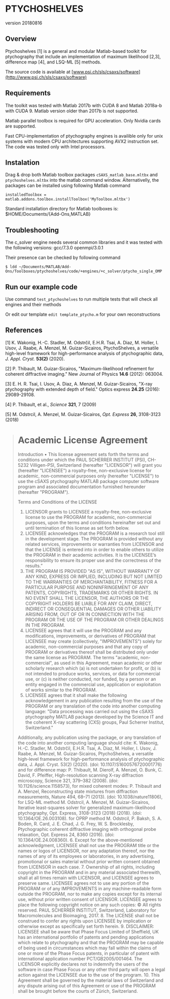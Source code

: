 PTYCHOSHELVES
=======================================================================
version 20180816


Overview
-----------

Ptychoshelves [1] is a general and modular Matlab-based toolkit for ptychography that include an implementation of  maximum likelihood [2,3], difference map [4], and LSQ-ML [5] methods. 

The source code is available at [www.psi.ch/sls/csaxs/software](http://www.psi.ch/sls/csaxs/software)



Requirements
------------

The toolkit was tested with Matlab 2017b with CUDA 8 and Matlab 2018a-b with CUDA 9. Matlab version older than 2017b is not supported. 

Matlab parallel toolbox is required for GPU acceleration. Only Nvidia cards are supported. 

Fast CPU-implementation of ptychography engines is availible only for unix systems with modern CPU architectures supporting AVX2 instruction set. The code was tested only with Intel processors. 


Instalation
------------

Drag & drop both Matlab toolbox packages `cSAXS_matlab_base.mltbx` and `ptychoshelves.mltbx` into the matlab command window. 
Alternativelly, the packages can be installed using  following Matlab command 

`installedToolbox = matlab.addons.toolbox.installToolbox('MyToolbox.mltbx')`

Standard installation directory for Matlab toolboxes is: $HOME/Documents/{Add-Ons,MATLAB}

Troubleshooting 
---------------

The c_solver engine needs several common libraries and it was tested with the following versions: 
gcc/7.3.0
openmpi/3.0.1

Their presence can be checked by following command 

`$ ldd ~/Documents/MATLAB/Add-Ons/Toolboxes/ptychoshelves/code/+engines/+c_solver/ptycho_single_OMP `





Run our example code 
-------------------------

Use command `test_ptychoshelves` to run multiple tests that will check all engines and their methods 

Or edit our template  `edit template_ptycho.m` for your own reconstructions 



References
----------

[1] K. Wakonig, H.-C. Stadler, M. Odstrčil, E.H.R. Tsai, A. Diaz, M. Holler, I. Usov, J. Raabe, A. Menzel, M. Guizar-Sicairos, PtychoShelves, a versatile high-level framework for high-performance analysis of ptychographic data, *J. Appl. Cryst.* **53(2)** (2020).

[2] P. Thibault, M. Guizar-Sicairos, "Maximum-likelihood refinement for coherent diffractive imaging." New Journal of Physics **14.6** (2012): 063004.

[3] E. H. R. Tsai,  I. Usov, A. Diaz, A. Menzel, M. Guizar-Sicairos, "X-ray ptychography with extended depth of field." Optics express **24.25** (2016): 29089-29108.

[4] P. Thibault,  et al., *Science* **321**, 7 (2009)

[5] M. Odstrcil, A. Menzel, M. Guizar-Sicairos, *Opt. Express* **26**, 3108-3123 (2018)




>  Academic License Agreement
>================================
>
> Introduction 
> •	This license agreement sets forth the terms and conditions under which the PAUL SCHERRER INSTITUT (PSI), CH-5232 Villigen-PSI, Switzerland (hereafter "LICENSOR") 
>   will grant you (hereafter "LICENSEE") a royalty-free, non-exclusive license for academic, non-commercial purposes only (hereafter "LICENSE") to use the cSAXS 
>   ptychography MATLAB package computer software program and associated documentation furnished hereunder (hereafter "PROGRAM").
>
> Terms and Conditions of the LICENSE
> 1.	LICENSOR grants to LICENSEE a royalty-free, non-exclusive license to use the PROGRAM for academic, non-commercial purposes, upon the terms and conditions 
>       hereinafter set out and until termination of this license as set forth below.
> 2.	LICENSEE acknowledges that the PROGRAM is a research tool still in the development stage. The PROGRAM is provided without any related services, improvements 
>       or warranties from LICENSOR and that the LICENSE is entered into in order to enable others to utilize the PROGRAM in their academic activities. It is the 
>       LICENSEE’s responsibility to ensure its proper use and the correctness of the results.”
> 3.	THE PROGRAM IS PROVIDED "AS IS", WITHOUT WARRANTY OF ANY KIND, EXPRESS OR IMPLIED, INCLUDING BUT NOT LIMITED TO THE WARRANTIES OF MERCHANTABILITY, FITNESS FOR 
>       A PARTICULAR PURPOSE AND NONINFRINGEMENT OF ANY PATENTS, COPYRIGHTS, TRADEMARKS OR OTHER RIGHTS. IN NO EVENT SHALL THE LICENSOR, THE AUTHORS OR THE COPYRIGHT 
>       HOLDERS BE LIABLE FOR ANY CLAIM, DIRECT, INDIRECT OR CONSEQUENTIAL DAMAGES OR OTHER LIABILITY ARISING FROM, OUT OF OR IN CONNECTION WITH THE PROGRAM OR THE USE 
>       OF THE PROGRAM OR OTHER DEALINGS IN THE PROGRAM.
> 4.	LICENSEE agrees that it will use the PROGRAM and any modifications, improvements, or derivatives of PROGRAM that LICENSEE may create (collectively, 
>       "IMPROVEMENTS") solely for academic, non-commercial purposes and that any copy of PROGRAM or derivatives thereof shall be distributed only under the same 
>       license as PROGRAM. The terms "academic, non-commercial", as used in this Agreement, mean academic or other scholarly research which (a) is not undertaken for 
>       profit, or (b) is not intended to produce works, services, or data for commercial use, or (c) is neither conducted, nor funded, by a person or an entity engaged 
>       in the commercial use, application or exploitation of works similar to the PROGRAM.
> 5.	LICENSEE agrees that it shall make the following acknowledgement in any publication resulting from the use of the PROGRAM or any translation of the code into 
>       another computing language:
>       "Data processing was carried out using the cSAXS ptychography MATLAB package developed by the Science IT and the coherent X-ray scattering (CXS) groups, Paul 
>       Scherrer Institut, Switzerland."
>
>    Additionally, any publication using the package, or any translation of the code into another computing language should cite:
> K. Wakonig, H.-C. Stadler, M. Odstrčil, E.H.R. Tsai, A. Diaz, M. Holler, I. Usov, J. Raabe, A. Menzel, M. Guizar-Sicairos, PtychoShelves, a versatile 
> high-level framework for high-performance analysis of ptychographic data, J. Appl. Cryst. 53(2) (2020). (doi: 10.1107/S1600576720001776)
> and for difference map:
> P. Thibault, M. Dierolf, A. Menzel, O. Bunk, C. David, F. Pfeiffer, High-resolution scanning X-ray diffraction microscopy, Science 321, 379–382 (2008). 
>   (doi: 10.1126/science.1158573),
> for mixed coherent modes:
> P. Thibault and A. Menzel, Reconstructing state mixtures from diffraction measurements, Nature 494, 68–71 (2013). (doi: 10.1038/nature11806),
> for LSQ-ML method 
>  M. Odstrcil, A. Menzel, M. Guizar-Sicairos, Iterative least-squares solver for generalized maximum-likelihood ptychography, Opt. Express, 3108-3123 (2018)  (2018). (doi: 10.1364/OE.26.003108).
> for OPRP method 
>  M. Odstrcil, P. Baksh, S. A. Boden, R. Card, J. E. Chad, J. G. Frey, W. S. Brocklesby,  Ptychographic coherent diffractive imaging with orthogonal probe relaxation, 
>    Opt. Express 24, 8360 (2016). (doi: 10.1364/OE.24.008360).
> 6.	Except for the above-mentioned acknowledgment, LICENSEE shall not use the PROGRAM title or the names or logos of LICENSOR, nor any adaptation thereof, nor the 
>       names of any of its employees or laboratories, in any advertising, promotional or sales material without prior written consent obtained from LICENSOR in each case.
> 7.	Ownership of all rights, including copyright in the PROGRAM and in any material associated therewith, shall at all times remain with LICENSOR, and LICENSEE 
>       agrees to preserve same. LICENSEE agrees not to use any portion of the PROGRAM or of any IMPROVEMENTS in any machine-readable form outside the PROGRAM, nor to 
>       make any copies except for its internal use, without prior written consent of LICENSOR. LICENSEE agrees to place the following copyright notice on any such copies: 
>       © All rights reserved. PAUL SCHERRER INSTITUT, Switzerland, Laboratory for Macromolecules and Bioimaging, 2017. 
> 8.	The LICENSE shall not be construed to confer any rights upon LICENSEE by implication or otherwise except as specifically set forth herein.
> 9.	DISCLAIMER: LICENSEE shall be aware that Phase Focus Limited of Sheffield, UK has an international portfolio of patents and pending applications which relate 
>       to ptychography and that the PROGRAM may be capable of being used in circumstances which may fall within the claims of one or more of the Phase Focus patents, 
>       in particular of patent with international application number PCT/GB2005/001464. The LICENSOR explicitly declares not to indemnify the users of the software 
>       in case Phase Focus or any other third party will open a legal action against the LICENSEE due to the use of the program.
> 10.	This Agreement shall be governed by the material laws of Switzerland and any dispute arising out of this Agreement or use of the PROGRAM shall be brought before 
>       the courts of Zürich, Switzerland. 
>
>
>


